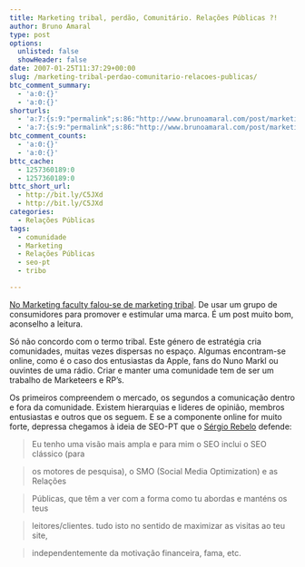 ```yaml
---
title: Marketing tribal, perdão, Comunitário. Relações Públicas ?!
author: Bruno Amaral
type: post
options:
  unlisted: false
  showHeader: false
date: 2007-01-25T11:37:29+00:00
slug: /marketing-tribal-perdao-comunitario-relacoes-publicas/
btc_comment_summary:
  - 'a:0:{}'
  - 'a:0:{}'
shorturls:
  - 'a:7:{s:9:"permalink";s:86:"http://www.brunoamaral.com/post/marketing-tribal-perdao-comunitario-relacoes-publicas/";s:7:"tinyurl";s:25:"http://tinyurl.com/8mvptl";s:4:"isgd";s:17:"http://is.gd/pEE0";s:5:"bitly";s:19:"http://bit.ly/SwrdW";s:5:"snipr";s:22:"http://snipr.com/euv33";s:5:"snurl";s:22:"http://snurl.com/euv33";s:7:"snipurl";s:24:"http://snipurl.com/euv33";}'
  - 'a:7:{s:9:"permalink";s:86:"http://www.brunoamaral.com/post/marketing-tribal-perdao-comunitario-relacoes-publicas/";s:7:"tinyurl";s:25:"http://tinyurl.com/8mvptl";s:4:"isgd";s:17:"http://is.gd/pEE0";s:5:"bitly";s:19:"http://bit.ly/SwrdW";s:5:"snipr";s:22:"http://snipr.com/euv33";s:5:"snurl";s:22:"http://snurl.com/euv33";s:7:"snipurl";s:24:"http://snipurl.com/euv33";}'
btc_comment_counts:
  - 'a:0:{}'
  - 'a:0:{}'
bttc_cache:
  - 1257360189:0
  - 1257360189:0
bttc_short_url:
  - http://bit.ly/C5JXd
  - http://bit.ly/C5JXd
categories:
  - Relações Públicas
tags:
  - comunidade
  - Marketing
  - Relações Públicas
  - seo-pt
  - tribo

---
```

[No Marketing faculty falou-se de marketing tribal][1]. De usar um grupo de consumidores para promover e estimular uma marca. É um post muito bom, aconselho a leitura.

Só não concordo com o termo tribal. Este género de estratégia cria comunidades, muitas vezes dispersas no espaço. Algumas encontram-se online, como é o caso dos entusiastas da Apple, fans do Nuno Markl ou ouvintes de uma rádio. Criar e manter uma comunidade tem de ser um trabalho de Marketeers e RP&#8217;s.

Os primeiros compreendem o mercado, os segundos a comunicação dentro e fora da comunidade. Existem hierarquias e lideres de opinião, membros entusiastas e outros que os seguem. E se a componente online for muito forte, depressa chegamos à ideia de SEO-PT que o [Sérgio Rebelo][2] defende:

> Eu tenho uma visão mais ampla e para mim o SEO inclui o SEO clássico (para
  
> os motores de pesquisa), o SMO (Social Media Optimization) e as Relações
  
> Públicas, que têm a ver com a forma como tu abordas e manténs os teus
  
> leitores/clientes. tudo isto no sentido de maximizar as visitas ao teu site,
  
> independentemente da motivação financeira, fama, etc.

 [1]: http://marketingfaculty.blogspot.com/2007/01/marketing-tribal-onde-tem-mais-expresso.html
 [2]: http://sergiorebelo.com/doispontocinco/